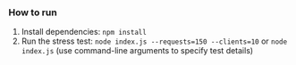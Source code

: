 ### How to run
1. Install dependencies: `npm install`
2. Run the stress test: `node index.js --requests=150 --clients=10` or `node index.js` (use command-line arguments to specify test details)
